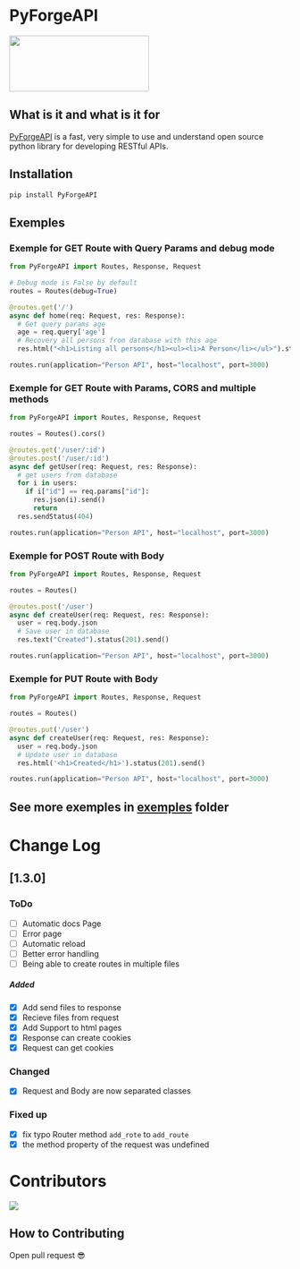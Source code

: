 # PyForgeAPI

<div>
  <img src="https://media.discordapp.net/attachments/1044673680145383485/1064406961455648789/PyForgeAPI_Logo.png" width="250px" height="100px">
</div>

## What is it and what is it for

[PyForgeAPI](https://pypi.org/project/PyForgeAPI/) is a fast, very simple to use and understand open source python library for developing RESTful APIs.

## Installation

```bash
pip install PyForgeAPI
```

## Exemples

### Exemple for GET Route with Query Params and debug mode

```python
from PyForgeAPI import Routes, Response, Request

# Debug mode is False by default
routes = Routes(debug=True)

@routes.get('/')
async def home(req: Request, res: Response):
  # Get query params age
  age = req.query['age']
  # Recovery all persons from database with this age
  res.html("<h1>Listing all persons</h1><ul><li>A Person</li></ul>").status(200).send()

routes.run(application="Person API", host="localhost", port=3000)
```

### Exemple for GET Route with Params, CORS and multiple methods

```python
from PyForgeAPI import Routes, Response, Request

routes = Routes().cors()

@routes.get('/user/:id')
@routes.post('/user/:id')
async def getUser(req: Request, res: Response):
  # get users from database
  for i in users:
    if i["id"] == req.params["id"]:
      res.json(i).send()
      return
  res.sendStatus(404)

routes.run(application="Person API", host="localhost", port=3000)
```

### Exemple for POST Route with Body

```python
from PyForgeAPI import Routes, Response, Request

routes = Routes()

@routes.post('/user')
async def createUser(req: Request, res: Response):
  user = req.body.json
  # Save user in database
  res.text("Created").status(201).send()

routes.run(application="Person API", host="localhost", port=3000)
```

### Exemple for PUT Route with Body

```python
from PyForgeAPI import Routes, Response, Request

routes = Routes()

@routes.put('/user')
async def createUser(req: Request, res: Response):
  user = req.body.json
  # Update user in database
  res.html('<h1>Created</h1>').status(201).send()

routes.run(application="Person API", host="localhost", port=3000)
```

## See more exemples in [exemples](https://github.com/luisviniciuslv/PyForgeAPI/tree/main/examples) folder

# Change Log

## [1.3.0]

### ToDo

- [ ] Automatic docs Page
- [ ] Error page
- [ ] Automatic reload
- [ ] Better error handling
- [ ] Being able to create routes in multiple files

##### Added

- [x] Add send files to response 
- [x] Recieve files from request 
- [x] Add Support to html pages
- [x] Response can create cookies
- [x] Request can get cookies

### Changed

- [x] Request and Body are now separated classes

### Fixed up

- [x] fix typo Router method `add_rote` to `add_route`
- [x] the method property of the request was undefined

# Contributors

<a href="https://github.com/luisviniciuslv/PyForgeAPI/graphs/contributors">
  <img src="https://contrib.rocks/image?repo=luisviniciuslv/PyForgeAPI"/>
</a>

## How to Contributing

Open pull request 😎
